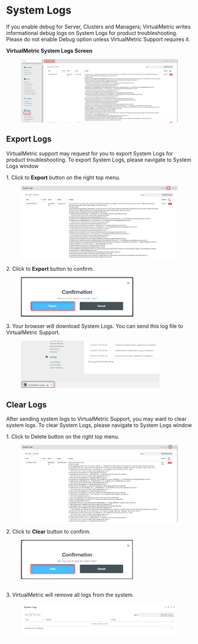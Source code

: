 # System Logs

If you enable debug for Server, Clusters and Managers; VirtualMetric writes informational debug logs on System Logs for product troubleshooting. Please do not enable Debug option unless VirtualMetric Support requires it.

**VirtualMetric System Logs Screen**

<figure><img src="../../.gitbook/assets/image (757).png" alt=""><figcaption></figcaption></figure>

## **Export Logs**

VirtualMetric support may request for you to export System Logs for product troubleshooting. To export System Logs, please navigate to System Logs window

1\.      Click to **Export** button on the right top menu.

<div align="left">

<figure><img src="../../.gitbook/assets/image (760).png" alt=""><figcaption></figcaption></figure>

</div>

2\.      Click to **Export** button to confirm.

<div align="left">

<figure><img src="../../.gitbook/assets/image (761).png" alt="" width="304"><figcaption></figcaption></figure>

</div>

3\.      Your browser will download System Logs. You can send this log file to VirtualMetric Support.

<div align="left">

<figure><img src="../../.gitbook/assets/image (762).png" alt="" width="375"><figcaption></figcaption></figure>

</div>

## **Clear Logs**

After sending system logs to VirtualMetric Support, you may want to clear system logs. To clear System Logs, please navigate to System Logs window

1\.      Click to Delete button on the right top menu.

<div align="left">

<figure><img src="../../.gitbook/assets/image (765).png" alt=""><figcaption></figcaption></figure>

</div>

2\.      Click to **Clear** button to confirm.

<div align="left">

<figure><img src="../../.gitbook/assets/image (766).png" alt="" width="303"><figcaption></figcaption></figure>

</div>

\
3\.      VirtualMetric will remove all logs from the system.

<div align="left">

<figure><img src="../../.gitbook/assets/image (767).png" alt=""><figcaption></figcaption></figure>

</div>

